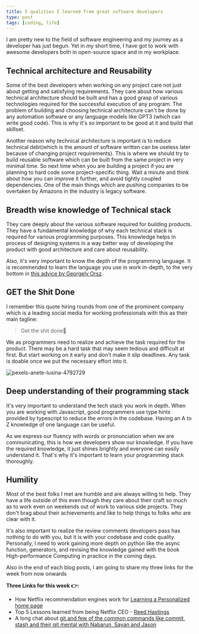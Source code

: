 ```yaml
---
title: 5 qualities I learned from great software developers
type: post
tags: [coding, life]
---
```


I am pretty new to the field of software engineering and my journey as a developer has just begun. Yet in my short time, I have got to work with awesome developers both in open-source space and in my workplace.


## Technical architecture and Reusability

Some of the best developers when working on any project care not just about getting and satisfying requirements. They care about how various technical architecture should be built and has a good grasp of various technologies required for the successful execution of any program. The problem of building and choosing technical architecture can't be done by any automation software or any language models like GPT3 (which can write good code). This is why it's so important to be good at it and build that skillset.


Another reason why technical architecture is important is to reduce technical debt(which is the amount of software written can be useless later because of changing project requirements). This is where we should try to build reusable software which can be built from the same project in very minimal time. So next time when you are building a project if you are planning to hard code some project-specific thing. Wait a minute and think about how you can improve it further, and avoid tightly coupled dependencies. One of the main things which are pushing companies to be overtaken by Amazons in the industry is legacy software.

## Breadth wise knowledge of Technical stack

They care deeply about the various software required for building products. They have a fundamental knowledge of why each technical stack is required for various programming purposes. This knowledge helps in process of designing systems in a way better way of developing the product with good architecture and care about reusability.

Also, it's very important to know the depth of the programming language. It is recommended to learn the language you use in work in-depth, to the very bottom in [this advice by Georgely Orsz](https://blog.pragmaticengineer.com/advice-to-myself-when-starting-as-a-software-developer/).

## GET the Shit Done

I remember this quote hiring rounds from one of the prominent company which is a leading social media for working professionals with this as their main tagline:

> Get the shit done💩 


We as programmers need to realize and achieve the task required for the product. There may be a hard task that may seem tedious and difficult at first. But start working on it early and don't make it slip deadlines. Any task is doable once we put the necessary effort into it.

![pexels-anete-lusina-4792729](https://user-images.githubusercontent.com/24592806/111893560-90a5a880-8a29-11eb-8b8d-cf2978f624f2.jpg)

## Deep understanding of their programming stack


It's very important to understand the tech stack you work in depth. When you are working with Javascript, good programmers use type hints provided by typescript to reduce the errors in the codebase. Having an A to Z knowledge of one language can be useful. 

As we express our fluency with words or pronunciation when we are communicating, this is how we developers show our knowledge. If you have the required knowledge, it just shines brightly and everyone can easily understand it. That's why it's important to learn your programming stack thoroughly.

## Humility

Most of the best folks I met are humble and are always willing to help. They have a life outside of this even though they care about their craft so much as to work even on weekends out of work to various side projects. They don't brag about their achievements and like to help things to folks who are clear with it.


It's also important to realize the review comments developers pass has nothing to do with you, but it is with your codebase and code quality. Personally, I need to work gaining more depth on python like the async function, generators, and revising the knowledge gained with the book High-performance Computing in practice in the coming days.

Also in the end of each blog posts, I am going to share my three links for the week from now onwards

**Three Links for this week 👉:**

- How Netflix recommendation engines work for [Learning a Personalized home page](https://netflixtechblog.com/learning-a-personalized-homepage-aa8ec670359a)
- Top 5 Lessons learned from being Netflix CEO - [Reed Hastings](https://www.youtube.com/watch?v=BH-Dq50Cz8Q)
- A long chat about [git and few of the common commands like commit, stash and their git mental with Nabarun, Sayan and Jason](https://janusworx.com/blog/a-rambling-only-slightly-coherent-chat-around-git/)
